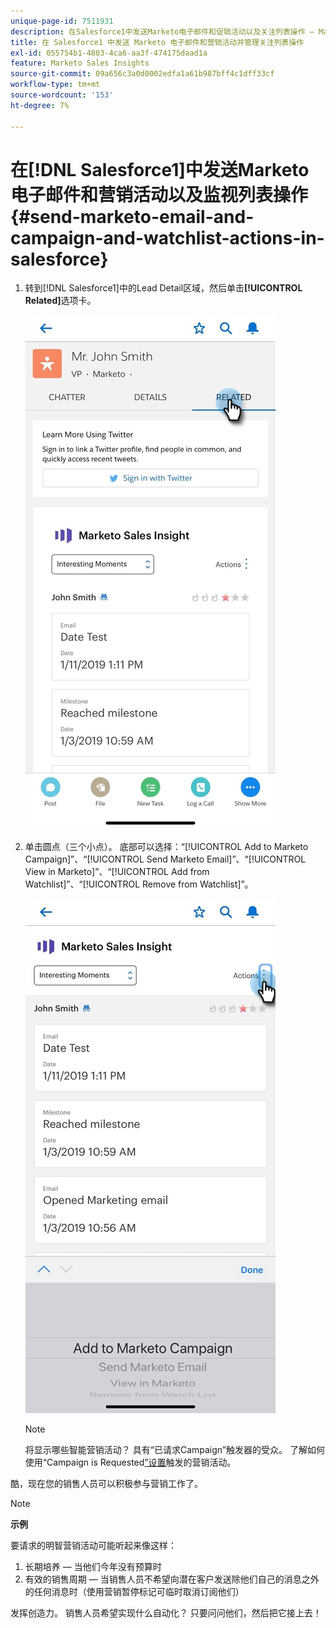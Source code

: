 ```yaml
---
unique-page-id: 7511931
description: 在Salesforce1中发送Marketo电子邮件和促销活动以及关注列表操作 — Marketo文档 — 产品文档
title: 在 Salesforce1 中发送 Marketo 电子邮件和营销活动并管理关注列表操作
exl-id: 055754b1-4803-4ca6-aa3f-474175daad1a
feature: Marketo Sales Insights
source-git-commit: 09a656c3a0d0002edfa1a61b987bff4c1dff33cf
workflow-type: tm+mt
source-wordcount: '153'
ht-degree: 7%

---
```


# 在[!DNL Salesforce1]中发送Marketo电子邮件和营销活动以及监视列表操作 {#send-marketo-email-and-campaign-and-watchlist-actions-in-salesforce}

1. 转到[!DNL Salesforce1]中的Lead Detail区域，然后单击&#x200B;**[!UICONTROL Related]**&#x200B;选项卡。

   ![](assets/one-1.png)

1. 单击圆点（三个小点）。 底部可以选择：“[!UICONTROL Add to Marketo Campaign]”、“[!UICONTROL Send Marketo Email]”、“[!UICONTROL View in Marketo]”、“[!UICONTROL Add from Watchlist]”、“[!UICONTROL Remove from Watchlist]”。

   ![](assets/two-1.png)

   >[!NOTE]
   >
   >将显示哪些智能营销活动？ 具有“已请求Campaign”触发器的受众。 了解如何使用“Campaign is Requested[”设置](/help/marketo/product-docs/core-marketo-concepts/smart-campaigns/flow-actions/request-campaign.md)触发的营销活动。

酷，现在您的销售人员可以积极参与营销工作了。

>[!NOTE]
>
>**示例**
>
>要请求的明智营销活动可能听起来像这样：
>
>1. 长期培养 — 当他们今年没有预算时
>1. 有效的销售周期 — 当销售人员不希望向潜在客户发送除他们自己的消息之外的任何消息时（使用营销暂停标记可临时取消订阅他们）
>
>发挥创造力。 销售人员希望实现什么自动化？ 只要问问他们，然后把它接上去！
